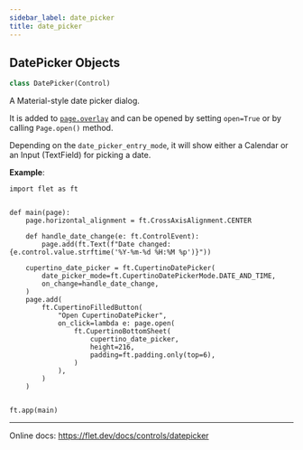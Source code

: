 ```yaml
---
sidebar_label: date_picker
title: date_picker
---
```


## DatePicker Objects

```python
class DatePicker(Control)
```

A Material-style date picker dialog.

It is added to [`page.overlay`](page#overlay) and can be opened by setting `open=True` or by calling `Page.open()` method.

Depending on the `date_picker_entry_mode`, it will show either a Calendar or an Input (TextField) for picking a date.

**Example**:

```
import flet as ft


def main(page):
    page.horizontal_alignment = ft.CrossAxisAlignment.CENTER

    def handle_date_change(e: ft.ControlEvent):
        page.add(ft.Text(f"Date changed: {e.control.value.strftime('%Y-%m-%d %H:%M %p')}"))

    cupertino_date_picker = ft.CupertinoDatePicker(
        date_picker_mode=ft.CupertinoDatePickerMode.DATE_AND_TIME,
        on_change=handle_date_change,
    )
    page.add(
        ft.CupertinoFilledButton(
            "Open CupertinoDatePicker",
            on_click=lambda e: page.open(
                ft.CupertinoBottomSheet(
                    cupertino_date_picker,
                    height=216,
                    padding=ft.padding.only(top=6),
                )
            ),
        )
    )


ft.app(main)
```
  
  -----
  
  Online docs: https://flet.dev/docs/controls/datepicker

